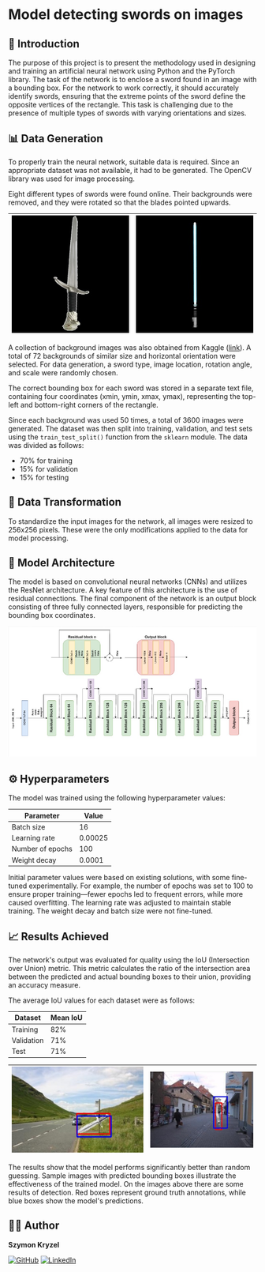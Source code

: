 # Model detecting swords on images

## 📖 Introduction
The purpose of this project is to present the methodology used in designing and training an artificial neural network using Python and the PyTorch library. The task of the network is to enclose a sword found in an image with a bounding box. For the network to work correctly, it should accurately identify swords, ensuring that the extreme points of the sword define the opposite vertices of the rectangle. This task is challenging due to the presence of multiple types of swords with varying orientations and sizes.

## 📊 Data Generation
To properly train the neural network, suitable data is required. Since an appropriate dataset was not available, it had to be generated. The OpenCV library was used for image processing.

Eight different types of swords were found online. Their backgrounds were removed, and they were rotated so that the blades pointed upwards.

| ![Sword 1](result/image0.jpg) | ![Sword 2](result/image7.jpg) |
|-------------------------------|-------------------------------|


A collection of background images was also obtained from Kaggle ([link](https://www.kaggle.com/datasets/balraj98/stanford-background-dataset)). A total of 72 backgrounds of similar size and horizontal orientation were selected. For data generation, a sword type, image location, rotation angle, and scale were randomly chosen.

The correct bounding box for each sword was stored in a separate text file, containing four coordinates (xmin, ymin, xmax, ymax), representing the top-left and bottom-right corners of the rectangle.

Since each background was used 50 times, a total of 3600 images were generated. The dataset was then split into training, validation, and test sets using the `train_test_split()` function from the `sklearn` module. The data was divided as follows:
- 70% for training
- 15% for validation
- 15% for testing

## 🔄 Data Transformation
To standardize the input images for the network, all images were resized to 256x256 pixels. These were the only modifications applied to the data for model processing.

## 🧠 Model Architecture
The model is based on convolutional neural networks (CNNs) and utilizes the ResNet architecture. A key feature of this architecture is the use of residual connections. The final component of the network is an output block consisting of three fully connected layers, responsible for predicting the bounding box coordinates.

![Model](img/model.jpg)

## ⚙️ Hyperparameters
The model was trained using the following hyperparameter values:

| Parameter           | Value  |
|--------------------|--------|
| Batch size        | 16     |
| Learning rate     | 0.00025 |
| Number of epochs  | 100    |
| Weight decay      | 0.0001 |

Initial parameter values were based on existing solutions, with some fine-tuned experimentally. For example, the number of epochs was set to 100 to ensure proper training—fewer epochs led to frequent errors, while more caused overfitting. The learning rate was adjusted to maintain stable training. The weight decay and batch size were not fine-tuned.

## 📈 Results Achieved
The network's output was evaluated for quality using the IoU (Intersection over Union) metric. This metric calculates the ratio of the intersection area between the predicted and actual bounding boxes to their union, providing an accuracy measure.

The average IoU values for each dataset were as follows:

| Dataset     | Mean IoU |
|------------|---------|
| Training   | 82%     |
| Validation | 71%     |
| Test       | 71%     |

| ![Result 1](img/result1.jpg) | ![Result 1](img/result2.jpg) |
|------------------------------|-----------------------------|

The results show that the model performs significantly better than random guessing. Sample images with predicted bounding boxes illustrate the effectiveness of the trained model. On the images above there are some results of detection. Red boxes represent ground truth annotations, while blue boxes show the model's predictions.

## 🧑‍💻 Author

**Szymon Kryzel**

[![GitHub](https://img.shields.io/badge/GitHub-SzymonK1306-blue?style=flat&logo=github)](https://github.com/SzymonK1306)
 [![LinkedIn](https://img.shields.io/badge/LinkedIn-Szymon_Kryzel-blue?style=flat&logo=linkedin)](https://www.linkedin.com/in/szymon-kryzel-2ba330269)